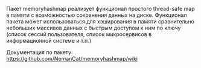 Пакет memoryhashmap реализует функционал простого thread-safe map в памяти с возможностью сохранения данных на диске. Функционал пакета может использоваться для хэширования в памяти сравнительно небольших массивов данных с быстрым доступом к ним по ключу (список сессий пользователя, список микросервисов в информационной системе и т.п.)

Документация по пакету: https://github.com/NemanCat/memoryhashmap/wiki
